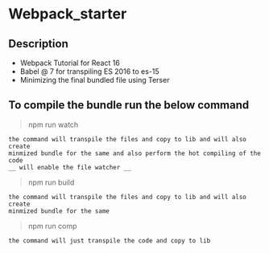 # Webpack_starter

## Description

- Webpack Tutorial for React 16
- Babel @ 7 for transpiling ES 2016 to es-15
- Minimizing the final bundled file using Terser

## To compile the bundle run the below command

> npm run watch

```
the command will transpile the files and copy to lib and will also create
minmized bundle for the same and also perform the hot compiling of the code
__ will enable the file watcher __
```

> npm run build

```
the command will transpile the files and copy to lib and will also create
minmized bundle for the same
```

> npm run comp

```
the command will just transpile the code and copy to lib
```
